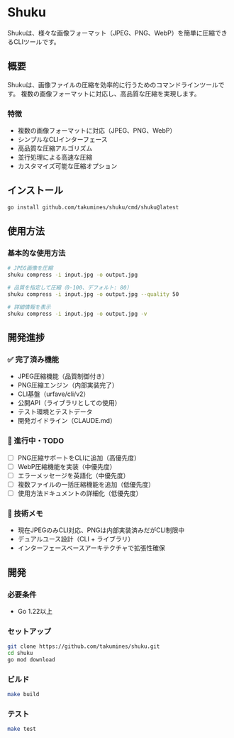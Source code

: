 # Shuku

Shukuは、様々な画像フォーマット（JPEG、PNG、WebP）を簡単に圧縮できるCLIツールです。

## 概要

Shukuは、画像ファイルの圧縮を効率的に行うためのコマンドラインツールです。
複数の画像フォーマットに対応し、高品質な圧縮を実現します。

### 特徴

- 複数の画像フォーマットに対応（JPEG、PNG、WebP）
- シンプルなCLIインターフェース
- 高品質な圧縮アルゴリズム
- 並行処理による高速な圧縮
- カスタマイズ可能な圧縮オプション

## インストール

```bash
go install github.com/takumines/shuku/cmd/shuku@latest
```

## 使用方法

### 基本的な使用方法

```bash
# JPEG画像を圧縮
shuku compress -i input.jpg -o output.jpg

# 品質を指定して圧縮（0-100、デフォルト: 80）
shuku compress -i input.jpg -o output.jpg --quality 50

# 詳細情報を表示
shuku compress -i input.jpg -o output.jpg -v
```

## 開発進捗

### ✅ 完了済み機能
- JPEG圧縮機能（品質制御付き）
- PNG圧縮エンジン（内部実装完了）
- CLI基盤（urfave/cli/v2）
- 公開API（ライブラリとしての使用）
- テスト環境とテストデータ
- 開発ガイドライン（CLAUDE.md）

### 🚧 進行中・TODO
- [ ] PNG圧縮サポートをCLIに追加（高優先度）
- [ ] WebP圧縮機能を実装（中優先度）
- [ ] エラーメッセージを英語化（中優先度）
- [ ] 複数ファイルの一括圧縮機能を追加（低優先度）
- [ ] 使用方法ドキュメントの詳細化（低優先度）

### 📝 技術メモ
- 現在JPEGのみCLI対応、PNGは内部実装済みだがCLI制限中
- デュアルユース設計（CLI + ライブラリ）
- インターフェースベースアーキテクチャで拡張性確保

## 開発

### 必要条件

- Go 1.22以上

### セットアップ

```bash
git clone https://github.com/takumines/shuku.git
cd shuku
go mod download
```

### ビルド

```bash
make build
```

### テスト

```bash
make test
```
